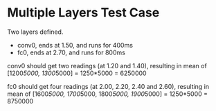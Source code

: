 # Multiple Layers Test Case

Two layers defined.
* conv0, ends at 1.50, and runs for 400ms
* fc0, ends at 2.70, and runs for 800ms

conv0 should get two readings (at 1.20 and 1.40), resulting in mean of [1200*5000, 1300*5000] = 1250*5000 = 6250000

fc0 should get four readings (at 2.00, 2.20, 2.40 and 2.60), resulting in mean of [1600*5000, 1700*5000, 1800*5000, 1900*5000] = 1250*5000 = 8750000
